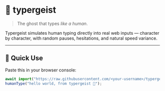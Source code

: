 # 👻 typergeist

> The ghost that types *like a human*.

Typergeist simulates human typing directly into real web inputs — character by character, with random pauses, hesitations, and natural speed variance.

---

## 🚀 Quick Use

Paste this in your browser console:
```js
await import("https://raw.githubusercontent.com/<your-username>/typergeist/main/typer.js");
humanType("hello world, from typergeist 👻");
